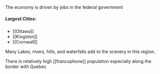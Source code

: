 The economy is driven by jobs in the federal government

##### Largest Cities:
- [[Ottawa]]
- [[Kingston]]
- [[Cornwall]]

Many Lakes, rivers, hills, and waterfalls add to the scenery in this region.

There is relatively high [[francophone]] population especially along the border with Quebec

